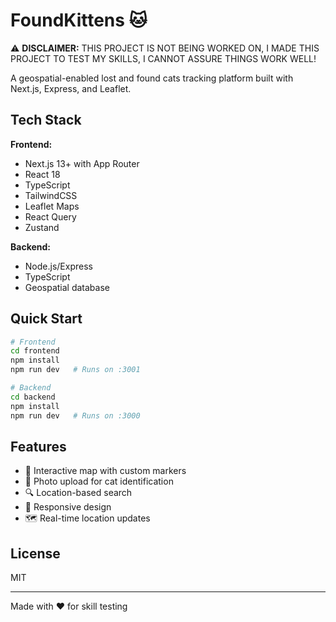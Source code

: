 # FoundKittens 🐱

⚠️ **DISCLAIMER:** THIS PROJECT IS NOT BEING WORKED ON, I MADE THIS PROJECT TO TEST MY SKILLS, I CANNOT ASSURE THINGS WORK WELL!

A geospatial-enabled lost and found cats tracking platform built with Next.js, Express, and Leaflet.

## Tech Stack

**Frontend:**
- Next.js 13+ with App Router
- React 18
- TypeScript
- TailwindCSS
- Leaflet Maps
- React Query
- Zustand

**Backend:**
- Node.js/Express
- TypeScript
- Geospatial database

## Quick Start

```bash
# Frontend
cd frontend
npm install
npm run dev   # Runs on :3001

# Backend
cd backend
npm install
npm run dev   # Runs on :3000
```

## Features
- 📍 Interactive map with custom markers
- 📸 Photo upload for cat identification
- 🔍 Location-based search
- 📱 Responsive design
- 🗺️ Real-time location updates

## License
MIT

---
Made with ❤️ for skill testing